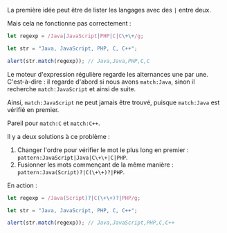 
La première idée peut être de lister les langages avec des `|` entre deux.

Mais cela ne fonctionne pas correctement :

```js run
let regexp = /Java|JavaScript|PHP|C|C\+\+/g;

let str = "Java, JavaScript, PHP, C, C++";

alert(str.match(regexp)); // Java,Java,PHP,C,C
```

Le moteur d'expression régulière regarde les alternances une par une. C'est-à-dire : il regarde d'abord si nous avons `match:Java`, sinon il recherche `match:JavaScript` et ainsi de suite.

Ainsi, `match:JavaScript` ne peut jamais être trouvé, puisque `match:Java` est vérifié en premier.

Pareil pour `match:C` et `match:C++`.

Il y a deux solutions à ce problème :

1. Changer l'ordre pour vérifier le mot le plus long en premier : `pattern:JavaScript|Java|C\+\+|C|PHP`.
2. Fusionner les mots commençant de la même manière : `pattern:Java(Script)?|C(\+\+)?|PHP`.

En action :

```js run
let regexp = /Java(Script)?|C(\+\+)?|PHP/g;

let str = "Java, JavaScript, PHP, C, C++";

alert(str.match(regexp)); // Java,JavaScript,PHP,C,C++
```
